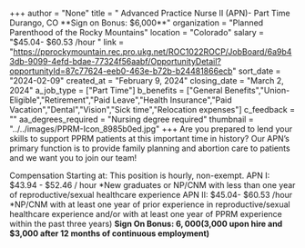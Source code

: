 +++
author = "None"
title = " Advanced Practice Nurse II (APN)- Part Time Durango, CO **Sign on Bonus: $6,000**"
organization = "Planned Parenthood of the Rocky Mountains"
location = "Colorado"
salary = "$45.04- $60.53 /hour "
link = "https://pprockymountain.rec.pro.ukg.net/ROC1022ROCP/JobBoard/6a9b43db-9099-4efd-bdae-77324f56aabf/OpportunityDetail?opportunityId=87c77624-eeb0-463e-b72b-b24481866ecb"
sort_date = "2024-02-09"
created_at = "February 9, 2024"
closing_date = "March 2, 2024"
a_job_type = ["Part Time"]
b_benefits = ["General Benefits","Union-Eligible","Retirement","Paid Leave","Health Insurance","Paid Vacation","Dental","Vision","Sick time","Relocation expenses"]
c_feedback = ""
aa_degrees_required = "Nursing degree required"
thumbnail = "../../images/PPRM-Icon_8985b0ed.jpg"
+++
Are you prepared to lend your skills to support PPRM patients at this important time in history? Our APN’s primary function is to provide family planning and abortion care to patients and we want you to join our team!
 
Compensation Starting at:
This position is hourly, non-exempt.
APN I: $43.94 - $52.46 / hour *New graduates or NP/CNM with less than one year of reproductive/sexual healthcare experience
APN II: $45.04- $60.53 /hour *NP/CNM with at least one year of prior experience in reproductive/sexual healthcare experience and/or with at least one year of PPRM experience within the past three years)
**Sign On Bonus: $6,000 ($3,000 upon hire and $3,000 after 12 months of continuous employment)**